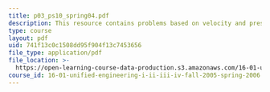 ```yaml
---
title: p03_ps10_spring04.pdf
description: This resource contains problems based on velocity and pressure.
type: course
layout: pdf
uid: 741f13c0c1508dd95f904f13c7453656
file_type: application/pdf
file_location: >-
  https://open-learning-course-data-production.s3.amazonaws.com/16-01-unified-engineering-i-ii-iii-iv-fall-2005-spring-2006/741f13c0c1508dd95f904f13c7453656_p03_ps10_spring04.pdf
course_id: 16-01-unified-engineering-i-ii-iii-iv-fall-2005-spring-2006
---
```

